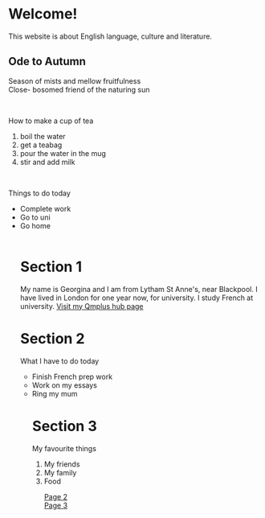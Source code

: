 <h1>Welcome!</h1>
<p>This website is about English language, culture and literature.</p>

<h2>Ode to Autumn</h2>
<p>
Season of mists and mellow fruitfulness<br>
Close- bosomed friend of the naturing sun <br>
</p>
<br>
<p>How to make a cup of tea</p>
<ol>
  <li>boil the water </li>
  <li>get a teabag </li>
  <li>pour the water in the mug</li>
  <li>stir and add milk</li>
</ol>
<br>
<p> Things to do today </p>
<ul>
  <li>Complete work</li>
  <li>Go to uni</li>
  <li>Go home</li>
  <br>
  
  <p> <h1> Section 1 </h1> </p>
<p>  My name is Georgina and I am from Lytham St Anne's, near Blackpool. I have lived in London for one year now, for university. I study French at university. 
  <a href="https://hub.qmplus.qmul.ac.uk/view/view.php?profile=georgina-hutt&page=sml5202-georgina" > Visit my Qmplus hub page </a> 
 </p>

<p> <h1> Section 2 </h1>
What I have to do today
<ul>
  <li> Finish French prep work </li>
  <li> Work on my essays </li>
  <li> Ring my mum </li>
 
<p> <h1> Section 3 </h1>
 My favourite things 
 <ol> 
  <li> My friends </li>
  <li> My family </li>
  <li> Food </li>

  <p>
  <a href="page2.html"> Page 2 </a> <br>
  <a href="page3.html"> Page 3 </a>

  </p>

